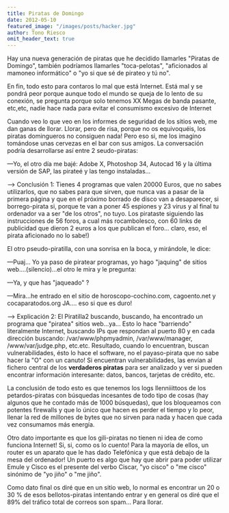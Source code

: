 ```yaml
---
title: Piratas de Domingo
date: 2012-05-10
featured_image: "/images/posts/hacker.jpg"
author: Tono Riesco
omit_header_text: true
---
```


Hay una nueva generación de piratas que he decidido llamarles "Piratas de Domingo", también podríamos llamarles "toca-pelotas", "aficionados al mamoneo informático" o "yo si que sé de pirateo y tú no".

En fin, todo esto para contaros lo mal que está Internet. Está mal y se pondrá peor porque aunque todo el mundo se queja de lo lento de su conexión, se pregunta porque solo tenemos XX Megas de banda pasante, etc,etc, nadie hace nada para evitar el consumismo excesivo de Internet

Cuando veo lo que veo en los informes de seguridad de los sitios web, me dan ganas de llorar. Llorar, pero de risa, porque no os equivoquéis, los piratas domingueros no consiguen nada! Pero eso si, me los imagino tomándose unas cervezas en el bar con sus amigos. La conversación podría desarrollarse así entre 2 seudo-piratas:

––Yo, el otro día me bajé: Adobe X, Photoshop 34, Autocad 16 y la última versión de SAP, las pirateé y las tengo instaladas...

––> Conclusión 1: Tienes 4 programas que valen 20000 Euros, que no sabes utilizarlos, que no sabes para que sirven, que nunca vas a pasar de la primera página y que en el próximo borrado de disco van a desaparecer, si borrego-pirata si, porque te van a poner 45 espiones y 23 virus y al final tu ordenador va a ser "de los otros", no tuyo. Los pirataste siguiendo las instrucciones de 56 foros, a cual más rocambolesco, con 60 links de publicidad que dieron 2 euros a los que publican el foro... claro, eso, el pirata aficionado no lo sabe!)

El otro pseudo-piratilla, con una sonrisa en la boca, y mirándole, le dice:

––Puaj... Yo ya paso de piratear programas, yo hago "jaquing" de sitios web....(silencio)...el otro le mira y le pregunta:

––Ya, y que has "jaqueado" ?

––Mira...he entrado en el sitio de horoscopo-cochino.com, cagoento.net y cocaparatodos.org JA.... eso si que es duro!

––> Explicación 2: El Piratilla2 buscando, buscando, ha encontrado un programa que "piratea" sitios web...ya... Esto lo hace "barriendo" literalmente Internet, buscando IPs que respondan al puerto 80 y en cada dirección buscando: /var/www/phpmyadmin, /var/www/manager, /www/var/judge.php, etc.etc. Resultado, cuando lo encuentran, buscan vulnerabilidades, ésto lo hace el software, no el payaso-pirata que no sabe hacer la "O" con un canuto! Si encuentran vulnerabilidades, las envían al fichero central de los **verdaderos piratas** para ser analizado y ver si pueden encontrar información interesante: datos, bancos, tarjetas de crédito, etc.

La conclusión de todo esto es que tenemos los logs llenniiittoos de los petardos-piratas con búsquedas incesantes de todo tipo de cosas (hay algunos que he contado más de 1000 búsquedas), que los bloqueamos con potentes firewalls y que lo único que hacen es perder el tiempo y lo peor, llenar la red de millones de bytes que no sirven para nada y hacen que cada vez consumamos más energía.

Otro dato importante es que los gili-piratas no tienen ni idea de como funciona Internet! Si, si, como os lo cuento! Para la mayoría de ellos, un router es un aparato que le has dado Telefónica y que está debajo de la mesa del ordenador! Un puerto es algo que hay que abrir para poder utilizar Emule y Cisco es el presente del verbo Ciscar, "yo cisco" o "me cisco" sinónimo de "yo jiño" o "me jiño".

Como dato final os diré que en un sitio web, lo normal es encontrar un 20 o 30 % de esos bellotos-piratas intentando entrar y en general os diré que el 89% del tráfico total de correos son spam... Para llorar.
